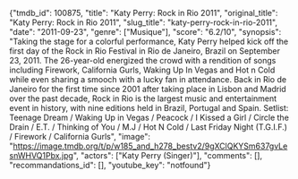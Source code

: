 {"tmdb_id": 100875, "title": "Katy Perry: Rock in Rio 2011", "original_title": "Katy Perry: Rock in Rio 2011", "slug_title": "katy-perry-rock-in-rio-2011", "date": "2011-09-23", "genre": ["Musique"], "score": "6.2/10", "synopsis": "Taking the stage for a colorful performance, Katy Perry helped kick off the first day of the Rock in Rio Festival in Rio de Janeiro, Brazil on September 23, 2011.  The 26-year-old energized the crowd with a rendition of songs including Firework, California Gurls, Waking Up In Vegas and Hot n Cold while even sharing a smooch with a lucky fan in attendance.  Back in Rio de Janeiro for the first time since 2001 after taking place in Lisbon and Madrid over the past decade, Rock in Rio is the largest music and entertainment event in history, with nine editions held in Brazil, Portugal and Spain. Setlist: Teenage Dream / Waking Up in Vegas / Peacock / I Kissed a Girl / Circle the Drain / E.T. / Thinking of You / M.J / Hot N Cold / Last Friday Night (T.G.I.F.) / Firework / California Gurls", "image": "https://image.tmdb.org/t/p/w185_and_h278_bestv2/9gXClQKYSm637gvLesnWHVQ1Pbx.jpg", "actors": ["Katy Perry (Singer)"], "comments": [], "recommandations_id": [], "youtube_key": "notfound"}